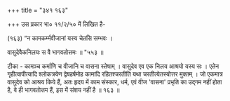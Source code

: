 +++
title = "३४१ १६३"

+++
उस प्रकार भा० ११/२/५० में लिखित है- 

(१६३) “न कामकर्म्मवीजानां यस्य चेतसि सम्भवः । 

वासुदेवैकनिलयः स वै भागवतोत्तमः ॥ "५५३ ॥ 

टीका - कामञ्च कर्माणि च वीजानि च वासना स्तेषाम् । वासुदेव एव एक निलय आश्रयो यस्य सः । एतेन गृहीत्वापीत्यादि श्लोकत्रयेण द्वेषहर्षमोह कामादि रहितश्चरतीति यथा चरतीत्येतस्योत्तर मुक्तम् । जो एकमात्र वासुदेव को आश्रय किये हैं, अतः हृदय में काम संस्कार, धर्म, एवं वीज 'वासना' प्रभृति का उद्गम नहीं होता है, वे ही भागवतोत्तम हैं, इस में संशय नहीं है ॥ १६३ ॥ 
